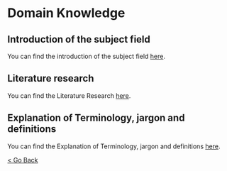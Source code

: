 # Domain Knowledge

## Introduction of the subject field
You can find the introduction of the subject field [here](introduction_subject_field.md).

## Literature research
You can find the Literature Research [here](literature_research.md).

## Explanation of Terminology, jargon and definitions
You can find the Explanation of Terminology, jargon and definitions [here](terminology_jargon_definitions.md).

[<  Go Back](../Domain%20Knowledge)